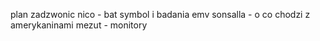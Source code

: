 plan
zadzwonic nico - bat symbol i badania emv
sonsalla - o co chodzi z amerykaninami
mezut - monitory
